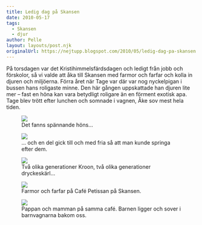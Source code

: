 ```yaml
---
title: Ledig dag på Skansen
date: 2010-05-17
tags: 
  - Skansen
  - djur	
author: Pelle
layout: layouts/post.njk
originalUrl: https://nejtupp.blogspot.com/2010/05/ledig-dag-pa-skansen.html
---
```


På torsdagen var det Kristihimmelsfärdsdagen och ledigt från jobb och förskolor, så vi valde att  åka till Skansen med farmor och farfar och kolla in djuren och  miljöerna. Förra året när Tage var där var nog nyckelpigan i bussen hans roligaste minne. Den här gången uppskattade han djuren lite mer – fast en höna kan vara betydligt roligare än en förment exotisk apa. Tage blev trött efter lunchen och somnade i vagnen, Åke sov mest hela tiden.

<figure>
	<img src="../../../img/2010/05/Skansen-_MG_9744.jpg">
	<figcaption>Det fanns spännande höns...</figcaption>
</figure>

<figure>
	<img src="../../../img/2010/05/Skansen-_MG_9759.jpg">
	<figcaption>... och en del gick till och med fria så att man kunde springa efter dem.</figcaption>
</figure>

<figure>
	<img src="../../../img/2010/05/Skansen-_MG_9736.jpg">
	<figcaption>Två olika generationer Kroon, två olika generationer dryckeskärl...</figcaption>
</figure>

<figure>
	<img src="../../../img/2010/05/Skansen-_MG_9793.jpg">
	<figcaption>Farmor och farfar på Café Petissan på Skansen.</figcaption>
</figure>

<figure>
	<img src="../../../img/2010/05/Skansen-_MG_9796.jpg">
	<figcaption>Pappan och mamman på samma café. Barnen ligger och sover i barnvagnarna bakom oss.</figcaption>
</figure>
